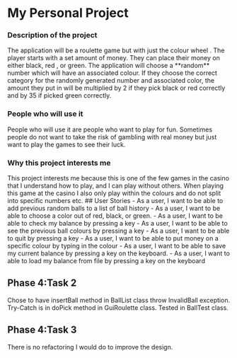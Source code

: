 # My Personal Project
<h3>Description of the project</h3>
The application will be a roulette game but with just the colour wheel . The player starts with a set amount of money. They can place their money on either black, red , or green.  
The application will choose a **random** number which will have an associated colour.  
If they choose the correct category for the randomly generated number and associated color, the amount they put in will be multiplied by 2 if they pick black or red correctly and by 35 if picked green correctly. 

<h3>People who will use it</h3>
People who will use it are people who want to play for fun. Sometimes people do not want to take the risk of gambling with real money but just want to play the games to see their luck. 

<h3>Why this project interests me</h3>
This project interests me because this is one of the few games in the casino that I understand how to play, and I can play without others. When playing this game at the casino I also only play within the colours and do not split into specific numbers etc.  
##  User Stories
- As a user, I want to be able to add previous random balls to a list of ball history
- As a user, I want to be able to choose a color out of red, black, or green.
- As a user, I want to  be able to check my balance by pressing a key
- As a user, I want to be able to see the previous ball colours by pressing a key
- As a user, I want to be able to quit  by pressing a key
- As a user, I want to be able to put money on a specific colour by typing in the colour
- As a user, I want to be able to save my current balance by pressing a key on the keyboard.
- As a user, I want to able to load my balance from file by pressing a key on the keyboard

## Phase 4:Task 2
Chose to have insertBall method in BallList class throw InvalidBall exception. 
Try-Catch is in doPick method in GuiRoulette class.
Tested in BallTest class.

## Phase 4:Task 3
There is no refactoring I would do to improve the design.


 

